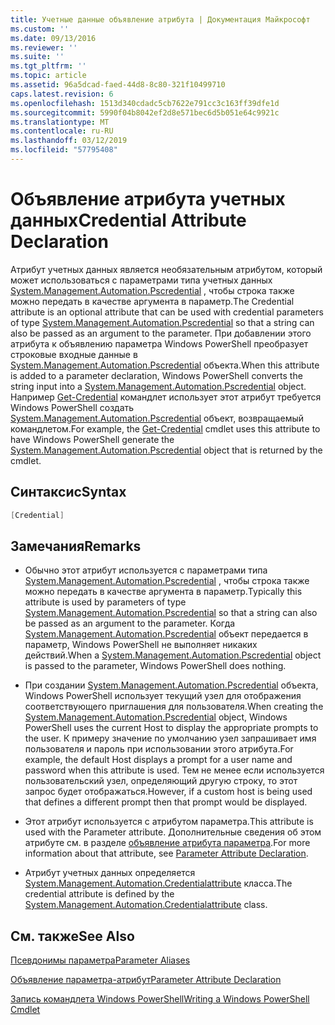 ```yaml
---
title: Учетные данные объявление атрибута | Документация Майкрософт
ms.custom: ''
ms.date: 09/13/2016
ms.reviewer: ''
ms.suite: ''
ms.tgt_pltfrm: ''
ms.topic: article
ms.assetid: 96a5dcad-faed-44d8-8c80-321f10499710
caps.latest.revision: 6
ms.openlocfilehash: 1513d340cdadc5cb7622e791cc3c163ff39dfe1d
ms.sourcegitcommit: 5990f04b8042ef2d8e571bec6d5b051e64c9921c
ms.translationtype: MT
ms.contentlocale: ru-RU
ms.lasthandoff: 03/12/2019
ms.locfileid: "57795408"
---
```

# <a name="credential-attribute-declaration"></a><span data-ttu-id="0fb30-102">Объявление атрибута учетных данных</span><span class="sxs-lookup"><span data-stu-id="0fb30-102">Credential Attribute Declaration</span></span>

<span data-ttu-id="0fb30-103">Атрибут учетных данных является необязательным атрибутом, который может использоваться с параметрами типа учетных данных [System.Management.Automation.Pscredential](/dotnet/api/System.Management.Automation.PSCredential) , чтобы строка также можно передать в качестве аргумента в параметр.</span><span class="sxs-lookup"><span data-stu-id="0fb30-103">The Credential attribute is an optional attribute that can be used with credential parameters of type [System.Management.Automation.Pscredential](/dotnet/api/System.Management.Automation.PSCredential) so that a string can also be passed as an argument to the parameter.</span></span> <span data-ttu-id="0fb30-104">При добавлении этого атрибута к объявлению параметра Windows PowerShell преобразует строковые входные данные в [System.Management.Automation.Pscredential](/dotnet/api/System.Management.Automation.PSCredential) объекта.</span><span class="sxs-lookup"><span data-stu-id="0fb30-104">When this attribute is added to a parameter declaration, Windows PowerShell converts the string input into a [System.Management.Automation.Pscredential](/dotnet/api/System.Management.Automation.PSCredential) object.</span></span> <span data-ttu-id="0fb30-105">Например [Get-Credential](/powershell/module/Microsoft.PowerShell.Security/Get-Credential) командлет использует этот атрибут требуется Windows PowerShell создать [System.Management.Automation.Pscredential](/dotnet/api/System.Management.Automation.PSCredential) объект, возвращаемый командлетом.</span><span class="sxs-lookup"><span data-stu-id="0fb30-105">For example, the [Get-Credential](/powershell/module/Microsoft.PowerShell.Security/Get-Credential) cmdlet uses this attribute to have Windows PowerShell generate the [System.Management.Automation.Pscredential](/dotnet/api/System.Management.Automation.PSCredential) object that is returned by the cmdlet.</span></span>

## <a name="syntax"></a><span data-ttu-id="0fb30-106">Синтаксис</span><span class="sxs-lookup"><span data-stu-id="0fb30-106">Syntax</span></span>

```csharp
[Credential]
```

## <a name="remarks"></a><span data-ttu-id="0fb30-107">Замечания</span><span class="sxs-lookup"><span data-stu-id="0fb30-107">Remarks</span></span>

- <span data-ttu-id="0fb30-108">Обычно этот атрибут используется с параметрами типа [System.Management.Automation.Pscredential](/dotnet/api/System.Management.Automation.PSCredential) , чтобы строка также можно передать в качестве аргумента в параметр.</span><span class="sxs-lookup"><span data-stu-id="0fb30-108">Typically this attribute is used by parameters of type [System.Management.Automation.Pscredential](/dotnet/api/System.Management.Automation.PSCredential) so that a string can also be passed as an argument to the parameter.</span></span> <span data-ttu-id="0fb30-109">Когда [System.Management.Automation.Pscredential](/dotnet/api/System.Management.Automation.PSCredential) объект передается в параметр, Windows PowerShell не выполняет никаких действий.</span><span class="sxs-lookup"><span data-stu-id="0fb30-109">When a [System.Management.Automation.Pscredential](/dotnet/api/System.Management.Automation.PSCredential) object is passed to the parameter, Windows PowerShell does nothing.</span></span>

- <span data-ttu-id="0fb30-110">При создании [System.Management.Automation.Pscredential](/dotnet/api/System.Management.Automation.PSCredential) объекта, Windows PowerShell использует текущий узел для отображения соответствующего приглашения для пользователя.</span><span class="sxs-lookup"><span data-stu-id="0fb30-110">When creating the [System.Management.Automation.Pscredential](/dotnet/api/System.Management.Automation.PSCredential) object, Windows PowerShell uses the current Host to display the appropriate prompts to the user.</span></span> <span data-ttu-id="0fb30-111">К примеру значение по умолчанию узел запрашивает имя пользователя и пароль при использовании этого атрибута.</span><span class="sxs-lookup"><span data-stu-id="0fb30-111">For example, the default Host displays a prompt for a user name and password when this attribute is used.</span></span> <span data-ttu-id="0fb30-112">Тем не менее если используется пользовательский узел, определяющий другую строку, то этот запрос будет отображаться.</span><span class="sxs-lookup"><span data-stu-id="0fb30-112">However, if a custom host is being used that defines a different prompt then that prompt would be displayed.</span></span>

- <span data-ttu-id="0fb30-113">Этот атрибут используется с атрибутом параметра.</span><span class="sxs-lookup"><span data-stu-id="0fb30-113">This attribute is used with the Parameter attribute.</span></span> <span data-ttu-id="0fb30-114">Дополнительные сведения об этом атрибуте см. в разделе [объявление атрибута параметра](./parameter-attribute-declaration.md).</span><span class="sxs-lookup"><span data-stu-id="0fb30-114">For more information about that attribute, see [Parameter Attribute Declaration](./parameter-attribute-declaration.md).</span></span>

- <span data-ttu-id="0fb30-115">Атрибут учетных данных определяется [System.Management.Automation.Credentialattribute](/dotnet/api/System.Management.Automation.CredentialAttribute) класса.</span><span class="sxs-lookup"><span data-stu-id="0fb30-115">The credential attribute is defined by the [System.Management.Automation.Credentialattribute](/dotnet/api/System.Management.Automation.CredentialAttribute) class.</span></span>

## <a name="see-also"></a><span data-ttu-id="0fb30-116">См. также</span><span class="sxs-lookup"><span data-stu-id="0fb30-116">See Also</span></span>

[<span data-ttu-id="0fb30-117">Псевдонимы параметра</span><span class="sxs-lookup"><span data-stu-id="0fb30-117">Parameter Aliases</span></span>](./parameter-aliases.md)

[<span data-ttu-id="0fb30-118">Объявление параметра-атрибут</span><span class="sxs-lookup"><span data-stu-id="0fb30-118">Parameter Attribute Declaration</span></span>](./parameter-attribute-declaration.md)

[<span data-ttu-id="0fb30-119">Запись командлета Windows PowerShell</span><span class="sxs-lookup"><span data-stu-id="0fb30-119">Writing a Windows PowerShell Cmdlet</span></span>](./writing-a-windows-powershell-cmdlet.md)
